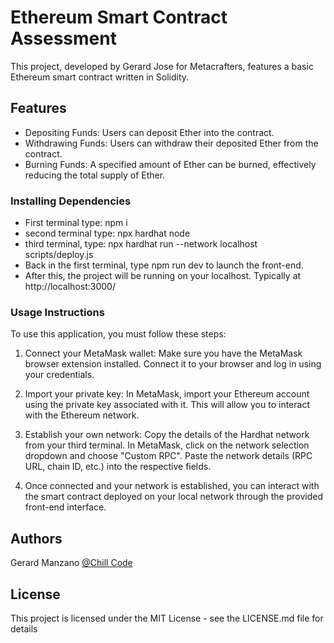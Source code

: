 # Ethereum Smart Contract Assessment

This project, developed by Gerard Jose for Metacrafters, features a basic Ethereum smart contract written in Solidity.

## Features

- Depositing Funds: Users can deposit Ether into the contract.
- Withdrawing Funds: Users can withdraw their deposited Ether from the contract.
- Burning Funds: A specified amount of Ether can be burned, effectively reducing the total supply of Ether.

### Installing Dependencies

- First terminal type: npm i
- second terminal type: npx hardhat node
- third terminal, type: npx hardhat run --network localhost scripts/deploy.js
- Back in the first terminal, type npm run dev to launch the front-end.
- After this, the project will be running on your localhost. Typically at http://localhost:3000/

### Usage Instructions

To use this application, you must follow these steps:

1. Connect your MetaMask wallet: Make sure you have the MetaMask browser extension installed. Connect it to your browser and log in using your credentials.

2. Import your private key: In MetaMask, import your Ethereum account using the private key associated with it. This will allow you to interact with the Ethereum network.

3. Establish your own network: Copy the details of the Hardhat network from your third terminal. In MetaMask, click on the network selection dropdown and choose "Custom RPC". Paste the network details (RPC URL, chain ID, etc.) into the respective fields.

4. Once connected and your network is established, you can interact with the smart contract deployed on your local network through the provided front-end interface.


## Authors

Gerard Manzano
[@Chill Code](https://www.youtube.com/channel/UCqnpVDK-Ym41W1WDvBMmN6w)

## License

This project is licensed under the MIT License - see the LICENSE.md file for details

